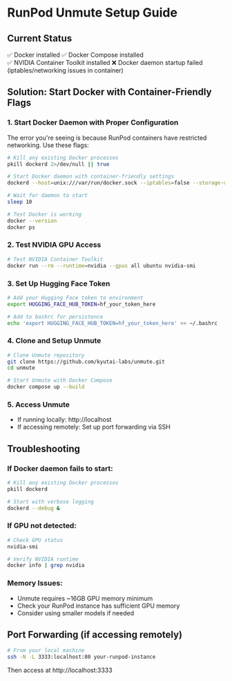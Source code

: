 # RunPod Unmute Setup Guide

## Current Status
✅ Docker installed
✅ Docker Compose installed  
✅ NVIDIA Container Toolkit installed
❌ Docker daemon startup failed (iptables/networking issues in container)

## Solution: Start Docker with Container-Friendly Flags

### 1. Start Docker Daemon with Proper Configuration
The error you're seeing is because RunPod containers have restricted networking. Use these flags:
```bash
# Kill any existing Docker processes
pkill dockerd 2>/dev/null || true

# Start Docker daemon with container-friendly settings
dockerd --host=unix:///var/run/docker.sock --iptables=false --storage-driver=vfs &

# Wait for daemon to start
sleep 10

# Test Docker is working
docker --version
docker ps
```

### 2. Test NVIDIA GPU Access
```bash
# Test NVIDIA Container Toolkit
docker run --rm --runtime=nvidia --gpus all ubuntu nvidia-smi
```

### 3. Set Up Hugging Face Token
```bash
# Add your Hugging Face token to environment
export HUGGING_FACE_HUB_TOKEN=hf_your_token_here

# Add to bashrc for persistence
echo 'export HUGGING_FACE_HUB_TOKEN=hf_your_token_here' >> ~/.bashrc
```

### 4. Clone and Setup Unmute
```bash
# Clone Unmute repository
git clone https://github.com/kyutai-labs/unmute.git
cd unmute

# Start Unmute with Docker Compose
docker compose up --build
```

### 5. Access Unmute
- If running locally: http://localhost
- If accessing remotely: Set up port forwarding via SSH

## Troubleshooting

### If Docker daemon fails to start:
```bash
# Kill any existing Docker processes
pkill dockerd

# Start with verbose logging
dockerd --debug &
```

### If GPU not detected:
```bash
# Check GPU status
nvidia-smi

# Verify NVIDIA runtime
docker info | grep nvidia
```

### Memory Issues:
- Unmute requires ~16GB GPU memory minimum
- Check your RunPod instance has sufficient GPU memory
- Consider using smaller models if needed

## Port Forwarding (if accessing remotely)
```bash
# From your local machine
ssh -N -L 3333:localhost:80 your-runpod-instance
```

Then access at http://localhost:3333
